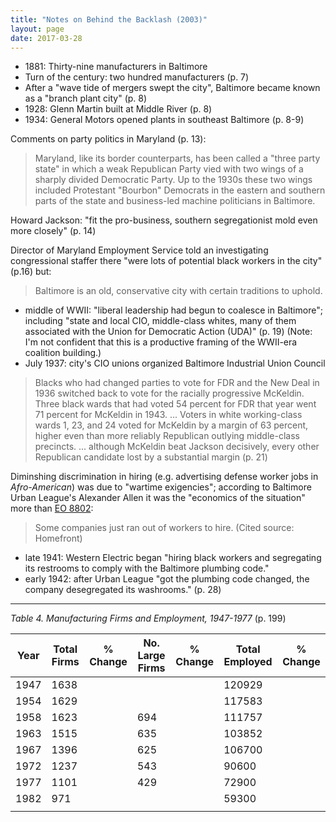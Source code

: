 ```yaml
---
title: "Notes on Behind the Backlash (2003)"
layout: page
date: 2017-03-28
---
```


- 1881: Thirty-nine manufacturers in Baltimore
- Turn of the century: two hundred manufacturers (p. 7)
- After a "wave tide of mergers swept the city", Baltimore became known as a "branch plant city" (p. 8)
- 1928: Glenn Martin built at Middle River (p. 8)
- 1934: General Motors opened plants in southeast Baltimore (p. 8-9)

Comments on party politics in Maryland (p. 13):

> Maryland, like its border counterparts, has been called a "three party state" in which a weak Republican Party vied with two wings of a sharply divided Democratic Party. Up to the 1930s these two wings included Protestant "Bourbon" Democrats in the eastern and southern parts of the state and business-led machine politicians in Baltimore.

Howard Jackson: "fit the pro-business, southern segregationist mold even more closely" (p. 14)

Director of Maryland Employment Service told an investigating congressional staffer there "were lots of potential black workers in the city" (p.16) but:

> Baltimore is an old, conservative city with certain traditions to uphold.



- middle of WWII: "liberal leadership had begun to coalesce in Baltimore"; including "state and local CIO, middle-class whites, many of them associated with the Union for Democratic Action (UDA)" (p. 19) (Note: I'm not confident that this is a productive framing of the WWII-era coalition building.)
- July 1937: city's CIO unions organized Baltimore Industrial Union Council



> Blacks who had changed parties to vote for FDR and the New Deal in 1936 switched back to vote for the racially progressive McKeldin. Three black wards that had voted 54 percent for FDR that year went 71 percent for McKeldin in 1943. ... Voters in white working-class wards 1, 23, and 24 voted for McKeldin by a margin of 63 percent, higher even than more reliably Republican outlying middle-class precincts. ... although McKeldin beat Jackson decisively, every other Republican candidate lost by a substantial margin (p. 21)



Diminshing discrimination in hiring (e.g. advertising defense worker jobs in *Afro-American*) was due to "wartime exigencies"; according to Baltimore Urban League's Alexander Allen it was the "economics of the situation" more than [EO 8802](https://en.wikipedia.org/wiki/Executive_Order_8802):

> Some companies just ran out of workers to hire. (Cited source: Homefront)



- late 1941: Western Electric began "hiring black workers and segregating its restrooms to comply with the Baltimore plumbing code."
- early 1942: after Urban League "got the plumbing code changed, the company desegregated its washrooms." (p. 28)

---

*Table 4. Manufacturing Firms and Employment, 1947-1977* (p. 199)

| Year | Total Firms | % Change | No. Large Firms | % Change | Total Employed | % Change |
| ---- | ----------- | -------- | --------------- | -------- | -------------- | -------- |
| 1947 | 1638        |          |                 |          | 120929         |          |
| 1954 | 1629        |          |                 |          | 117583         |          |
| 1958 | 1623        |          | 694             |          | 111757         |          |
| 1963 | 1515        |          | 635             |          | 103852         |          |
| 1967 | 1396        |          | 625             |          | 106700         |          |
| 1972 | 1237        |          | 543             |          | 90600          |          |
| 1977 | 1101        |          | 429             |          | 72900          |          |
| 1982 | 971         |          |                 |          | 59300          |          |
|      |             |          |                 |          |                |          |
